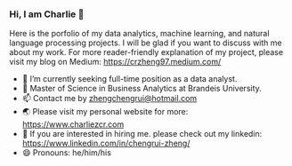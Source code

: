 ### Hi, I am Charlie 👋

<!--
**charliezcr/charliezcr** is a ✨ _special_ ✨ repository because its `README.md` (this file) appears on your GitHub profile.
-->

Here is the porfolio of my data analytics, machine learning, and natural language processing projects. I will be glad if you want to discuss with me about my work. For more reader-friendly explanation of my project, please visit my blog on Medium: https://crzheng97.medium.com/

- 🔭  I’m currently seeking full-time position as a data analyst.
- 🌱  Master of Science in Business Analytics at Brandeis University.
- 📫  Contact me by zhengchengrui@hotmail.com
- 🌏  Please visit my personal website for more: https://www.charliezcr.com
- 💼  If you are interested in hiring me. please check out my linkedin: https://www.linkedin.com/in/chengrui-zheng/
- 😄  Pronouns: he/him/his
